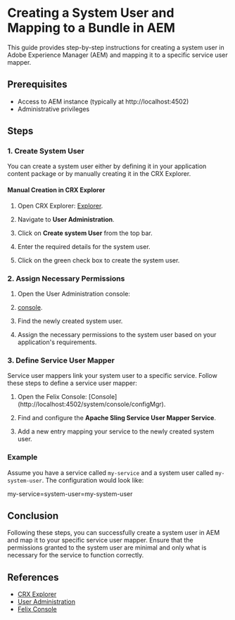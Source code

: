 # Creating a System User and Mapping to a Bundle in AEM

This guide provides step-by-step instructions for creating a system user in Adobe Experience Manager (AEM) and mapping it to a specific service user mapper.

## Prerequisites

- Access to AEM instance (typically at http://localhost:4502)
- Administrative privileges

## Steps

### 1. Create System User

You can create a system user either by defining it in your application content package or by manually creating it in the CRX Explorer.

#### Manual Creation in CRX Explorer

1. Open CRX Explorer:
[Explorer](http://localhost:4502/crx/explorer/index.jsp).


2. Navigate to **User Administration**.

3. Click on **Create system User** from the top bar.

4. Enter the required details for the system user.

5. Click on the green check box to create the system user.

### 2. Assign Necessary Permissions

1. Open the User Administration console:
2. [console](http://localhost:4502/useradmin).

3.  Find the newly created system user.

3. Assign the necessary permissions to the system user based on your application's requirements.

### 3. Define Service User Mapper

Service user mappers link your system user to a specific service. Follow these steps to define a service user mapper:

1. Open the Felix Console:
[Console] (http://localhost:4502/system/console/configMgr).


2. Find and configure the **Apache Sling Service User Mapper Service**.

3. Add a new entry mapping your service to the newly created system user.

### Example

Assume you have a service called `my-service` and a system user called `my-system-user`. The configuration would look like:

my-service=system-user=my-system-user

## Conclusion

Following these steps, you can successfully create a system user in AEM and map it to your specific service user mapper. Ensure that the permissions granted to the system user are minimal and only what is necessary for the service to function correctly.

## References

- [CRX Explorer](http://localhost:4502/crx/explorer/index.jsp)
- [User Administration](http://localhost:4502/useradmin)
- [Felix Console](http://localhost:4502/system/console/configMgr)

